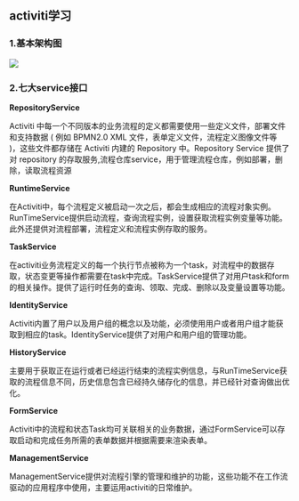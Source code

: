 ## 									activiti学习

### 1.基本架构图



![](C:\Users\da\AppData\Roaming\Typora\typora-user-images\activiti架构图.jpg)



### 2.七大service接口

**RepositoryService**

Activiti 中每一个不同版本的业务流程的定义都需要使用一些定义文件，部署文件和支持数据 ( 例如 BPMN2.0 XML 文件，表单定义文件，流程定义图像文件等 )，这些文件都存储在 Activiti 内建的 Repository 中。Repository Service 提供了对 repository 的存取服务,流程仓库service，用于管理流程仓库，例如部署，删除，读取流程资源



**RuntimeService**

在Activiti中，每个流程定义被启动一次之后，都会生成相应的流程对象实例。RunTimeService提供启动流程，查询流程实例，设置获取流程实例变量等功能。此外还提供对流程部署，流程定义和流程实例存取的服务。



**TaskService**

在activiti业务流程定义的每一个执行节点被称为一个task，对流程中的数据存取，状态变更等操作都需要在task中完成。TaskService提供了对用户task和form的相关操作。提供了运行时任务的查询、领取、完成、删除以及变量设置等功能。



**IdentityService**

Activiti内置了用户以及用户组的概念以及功能，必须使用用户或者用户组才能获取到相应的task。IdentityService提供了对用户和用户组的管理功能。



**HistoryService**

主要用于获取正在运行或者已经运行结束的流程实例信息，与RunTimeService获取的流程信息不同，历史信息包含已经持久储存化的信息，并已经针对查询做出优化。



**FormService**

Activiti中的流程和状态Task均可关联相关的业务数据，通过FormService可以存取启动和完成任务所需的表单数据并根据需要来渲染表单。



**ManagementService**

ManagementService提供对流程引擎的管理和维护的功能，这些功能不在工作流驱动的应用程序中使用，主要运用activiti的日常维护。


